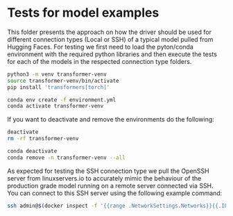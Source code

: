 # Tests for model examples

This folder presents the approach on how the driver should be used for different connection types (Local or SSH) of a typical model pulled from Hugging Faces. For testing we first need to load the pyton/conda environment with the required python libraries and then execute the tests for each of the models in the respected connection type folders.

```bash
python3 -m venv transformer-venv
source transformer-venv/bin/activate
pip install 'transformers[torch]'
```

```bash
conda env create -f environment.yml
conda activate transformer-venv
```

If you want to deactivate and remove the environments do the following:

```bash
deactivate
rm -rf transformer-venv
```

```bash
conda deactivate
conda remove -n transformer-venv --all
```


As expected for testing the SSH connection type we pull the OpenSSH server from linuxservers.io to accurately mimic the behaviour of the production grade model running on a remote server connected via SSH. You can connect to this SSH server using the following example command:

```bash
ssh admin@$(docker inspect -f '{{range .NetworkSettings.Networks}}{{.IPAddress}}{{end}}' openssh-server) -p 2222
```